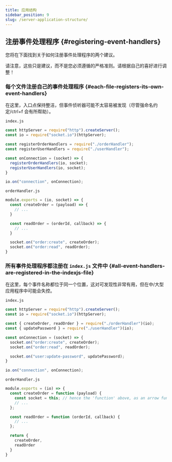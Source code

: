 ```yaml
---
title: 应用结构
sidebar_position: 9
slug: /server-application-structure/
---
```


## 注册事件处理程序 {#registering-event-handlers}

您将在下面找到关于如何注册事件处理程序的两个建议。

请注意，这些只是建议，而不是您必须遵循的严格准则。请根据自己的喜好进行调整！

### 每个文件注册自己的事件处理程序 {#each-file-registers-its-own-event-handlers}

在这里，入口点保持整洁，但事件侦听器可能不太容易被发现（尽管强命名约定/ctrl+f 会有所帮助）。

`index.js`

```js
const httpServer = require("http").createServer();
const io = require("socket.io")(httpServer);

const registerOrderHandlers = require("./orderHandler");
const registerUserHandlers = require("./userHandler");

const onConnection = (socket) => {
  registerOrderHandlers(io, socket);
  registerUserHandlers(io, socket);
}

io.on("connection", onConnection);
```

`orderHandler.js`

```js
module.exports = (io, socket) => {
  const createOrder = (payload) => {
    // ...
  }

  const readOrder = (orderId, callback) => {
    // ...
  }

  socket.on("order:create", createOrder);
  socket.on("order:read", readOrder);
}
```

### 所有事件处理程序都注册在 `index.js` 文件中 {#all-event-handlers-are-registered-in-the-indexjs-file}

在这里，每个事件名称都位于同一个位置，这对可发现性非常有用，但在中/大型应用程序中可能会失控。

`index.js`

```js
const httpServer = require("http").createServer();
const io = require("socket.io")(httpServer);

const { createOrder, readOrder } = require("./orderHandler")(io);
const { updatePassword } = require("./userHandler")(io);

const onConnection = (socket) => {
  socket.on("order:create", createOrder);
  socket.on("order:read", readOrder);

  socket.on("user:update-password", updatePassword);
}

io.on("connection", onConnection);
```

`orderHandler.js`

```js
module.exports = (io) => {
  const createOrder = function (payload) {
    const socket = this; // hence the 'function' above, as an arrow function will not work
    // ...
  };

  const readOrder = function (orderId, callback) {
    // ...
  };

  return {
    createOrder,
    readOrder
  }
}
```
